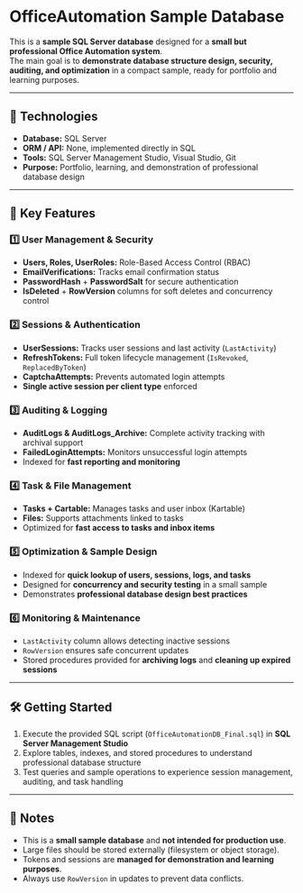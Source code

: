 # OfficeAutomation Sample Database

This is a **sample SQL Server database** designed for a **small but professional Office Automation system**.  
The main goal is to **demonstrate database structure design, security, auditing, and optimization** in a compact sample, ready for portfolio and learning purposes.

---

## 🔧 Technologies

- **Database:** SQL Server  
- **ORM / API:** None, implemented directly in SQL  
- **Tools:** SQL Server Management Studio, Visual Studio, Git  
- **Purpose:** Portfolio, learning, and demonstration of professional database design  

---

## 📂 Key Features

### 1️⃣ User Management & Security
- **Users, Roles, UserRoles:** Role-Based Access Control (RBAC)  
- **EmailVerifications:** Tracks email confirmation status  
- **PasswordHash** + **PasswordSalt** for secure authentication  
- **IsDeleted** + **RowVersion** columns for soft deletes and concurrency control  

### 2️⃣ Sessions & Authentication
- **UserSessions:** Tracks user sessions and last activity (`LastActivity`)  
- **RefreshTokens:** Full token lifecycle management (`IsRevoked`, `ReplacedByToken`)  
- **CaptchaAttempts:** Prevents automated login attempts  
- **Single active session per client type** enforced  

### 3️⃣ Auditing & Logging
- **AuditLogs & AuditLogs_Archive:** Complete activity tracking with archival support  
- **FailedLoginAttempts:** Monitors unsuccessful login attempts  
- Indexed for **fast reporting and monitoring**  

### 4️⃣ Task & File Management
- **Tasks + Cartable:** Manages tasks and user inbox (Kartable)  
- **Files:** Supports attachments linked to tasks  
- Optimized for **fast access to tasks and inbox items**  

### 5️⃣ Optimization & Sample Design
- Indexed for **quick lookup of users, sessions, logs, and tasks**  
- Designed for **concurrency and security testing** in a small sample  
- Demonstrates **professional database design best practices**  

### 6️⃣ Monitoring & Maintenance
- `LastActivity` column allows detecting inactive sessions  
- `RowVersion` ensures safe concurrent updates  
- Stored procedures provided for **archiving logs** and **cleaning up expired sessions**  

---

## 🛠️ Getting Started

1. Execute the provided SQL script (`OfficeAutomationDB_Final.sql`) in **SQL Server Management Studio**  
2. Explore tables, indexes, and stored procedures to understand professional database structure  
3. Test queries and sample operations to experience session management, auditing, and task handling  

---

## 📌 Notes

- This is a **small sample database** and **not intended for production use**.  
- Large files should be stored externally (filesystem or object storage).  
- Tokens and sessions are **managed for demonstration and learning purposes**.  
- Always use `RowVersion` in updates to prevent data conflicts.
